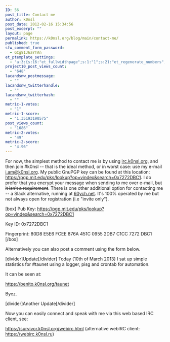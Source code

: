 ```yaml
---
ID: 56
post_title: Contact me
author: k0nsl
post_date: 2012-02-16 15:34:56
post_excerpt: ""
layout: page
permalink: https://k0nsl.org/blog/main/contact-me/
published: true
sfw_comment_form_password:
  - GCg81J6aYTAn
et_ptemplate_settings:
  - 'a:3:{s:16:"et_fullwidthpage";s:1:"1";s:21:"et_regenerate_numbers";s:1:"0";s:11:"et_email_to";s:14:"i.am@k0nsl.org";}'
project10_post_views_count:
  - "648"
lacandsnw_postmessage:
  - ""
lacandsnw_twitterhandle:
  - ""
lacandsnw_twitterhash:
  - ""
metric-1-votes:
  - "1"
metric-1-score:
  - "1.35193190575"
post_views_count:
  - "1686"
metric-2-votes:
  - "49"
metric-2-score:
  - "4.96"
---
```

For now, the simplest method to contact me is by using <a href="https://survivor.k0nsl.org/webirc.html">irc.k0nsl.org</a>, and then join #k0nsl -- that is the ideal method, or in worst case: use my e-mail <a href="mailto:i.am@k0nsl.org">i.am@k0nsl.org</a>. My public GnuPGP key can be found at this location: <a href="https://pgp.mit.edu/pks/lookup?op=vindex&search=0x7272DBC1">https://pgp.mit.edu/pks/lookup?op=vindex&search=0x7272DBC1</a>. I do prefer that you encrypt your message when sending to me over e-mail, <s>but it isn't a requirement</s>. There is one other additional option for contacting me -- a Slack alternative, running at <a href="https://60ych.net" target="_blank">60ych.net</a>. It's 100% operated by me but not always open for registration (i.e "invite only").

[box]
Pub Key: <a href="https://pgp.mit.edu/pks/lookup?op=vindex&search=0x7272DBC1" target="_blank">https://pgp.mit.edu/pks/lookup?op=vindex&search=0x7272DBC1</a>

Key ID: 0x7272DBC1


Fingerprint: 80D8 E5E6 FCEE 876A 451C  0955 2DB7 C1CC 7272 DBC1
[/box]

Alternatively you can also post a comment using the form below.

[divider]Update[/divider]
Today (10th of March 2013) I sat up simple statistics for #taunet using a logger, pisg and crontab for automation.

It can be seen at:

<a href="https://benito.k0nsl.org/taunet">https://benito.k0nsl.org/taunet</a>

Byez. <img class="wpml_ico" alt="" src="/blog/k1/plugins/wp-monalisa/icons/icon_e_wink.gif" />

[divider]Another Update[/divider]

Now you can easily connect and speak with me via this web based IRC client, see:

<a href="https://survivor.k0nsl.org/webirc.html">https://survivor.k0nsl.org/webirc.html</a>
(alternative webIRC client: <a href="https://webirc.k0nsl.ru">https://webirc.k0nsl.ru</a>)